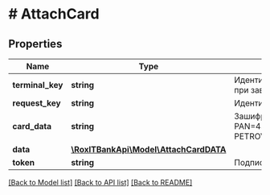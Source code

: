 # # AttachCard

## Properties

Name | Type | Description | Notes
------------ | ------------- | ------------- | -------------
**terminal_key** | **string** | Идентификатор терминала. Выдается мерчанту в Т‑Бизнес при заведении терминала. |
**request_key** | **string** | Идентификатор запроса на привязку карты. |
**card_data** | **string** | Зашифрованные данные карты в формате:    &#x60;&#x60;&#x60;   PAN&#x3D;4300000000000777;ExpDate&#x3D;0519;CardHolder&#x3D;IVAN PETROV;CVV&#x3D;111   &#x60;&#x60;&#x60; |
**data** | [**\RoxlTBankApi\Model\AttachCardDATA**](AttachCardDATA.md) |  | [optional]
**token** | **string** | Подпись запроса. |

[[Back to Model list]](../../README.md#models) [[Back to API list]](../../README.md#endpoints) [[Back to README]](../../README.md)
